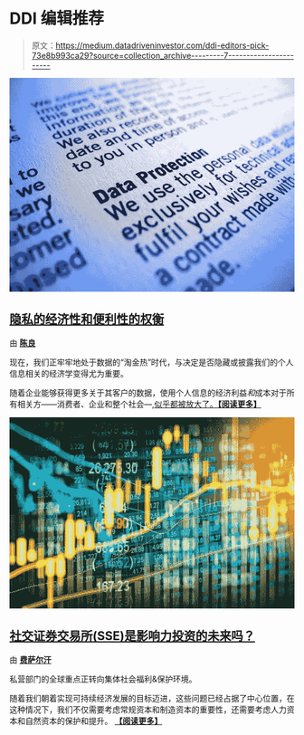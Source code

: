 # DDI 编辑推荐

> 原文：<https://medium.datadriveninvestor.com/ddi-editors-pick-73e8b993ca29?source=collection_archive---------7----------------------->

[![](img/99b15af59f6288d76bf11f0ad3a7d5ea.png)](https://www.datadriveninvestor.com/2019/04/11/privacy-and-convenience/)

## [隐私的经济性和便利性的权衡](https://www.datadriveninvestor.com/2019/04/11/privacy-and-convenience/)

由 [**陈良**](https://www.datadriveninvestor.com/author/justin/)

现在，我们正牢牢地处于数据的“淘金热”时代，与决定是否隐藏或披露我们的个人信息相关的经济学变得尤为重要。

随着企业能够获得更多关于其客户的数据，使用个人信息的经济利益*和*成本对于所有相关方——消费者、企业和整个社会—[,似乎都被放大了。**【阅读更多】**](https://www.datadriveninvestor.com/2019/04/11/privacy-and-convenience/)

![](img/c5a5a45ce64f9864ce88f9ed374ceec5.png)

## [社交证券交易所(SSE)是影响力投资的未来吗？](https://www.datadriveninvestor.com/2019/04/10/are-social-stock-exchanges-sse-future-of-impact-investing/)

由 [**费萨尔汗**](https://www.datadriveninvestor.com/author/faisal/)

私营部门的全球重点正转向集体社会福利&保护环境。

随着我们朝着实现可持续经济发展的目标迈进，这些问题已经占据了中心位置，在这种情况下，我们不仅需要考虑常规资本和制造资本的重要性，还需要考虑人力资本和自然资本的保护和提升。 [**【阅读更多】**](https://www.datadriveninvestor.com/2019/04/10/are-social-stock-exchanges-sse-future-of-impact-investing/)
